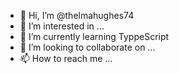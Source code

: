 - 👋 Hi, I’m @thelmahughes74
- 👀 I’m interested in ...
- 🌱 I’m currently learning TyppeScript
- 💞️ I’m looking to collaborate on ...
- 📫 How to reach me ...

<!---
thelmahughes74/thelmahughes74 is a ✨ special ✨ repository because its `README.md` (this file) appears on your GitHub profile.
You can click the Preview link to take a look at your changes.
--->
